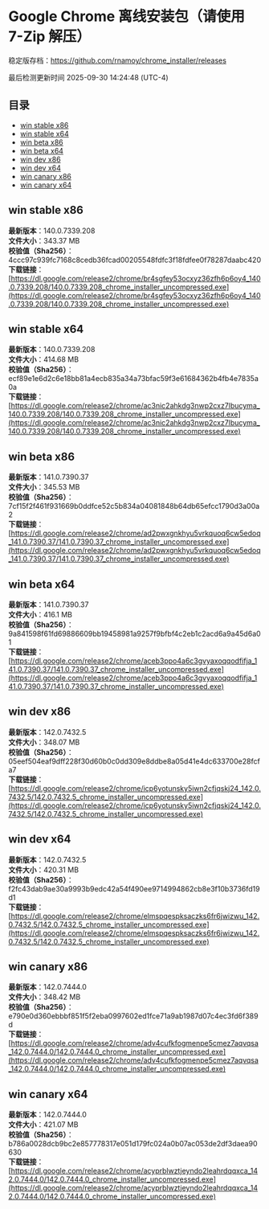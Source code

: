 # Google Chrome 离线安装包（请使用 7-Zip 解压）
稳定版存档：<https://github.com/rnamoy/chrome_installer/releases>

最后检测更新时间
2025-09-30 14:24:48 (UTC-4)


## 目录
* [win stable x86](https://github.com/rnamoy/chrome_installer?tab=readme-ov-file#win-stable-x86)
* [win stable x64](https://github.com/rnamoy/chrome_installer?tab=readme-ov-file#win-stable-x64)
* [win beta x86](https://github.com/rnamoy/chrome_installer?tab=readme-ov-file#win-beta-x86)
* [win beta x64](https://github.com/rnamoy/chrome_installer?tab=readme-ov-file#win-beta-x64)
* [win dev x86](https://github.com/rnamoy/chrome_installer?tab=readme-ov-file#win-dev-x86)
* [win dev x64](https://github.com/rnamoy/chrome_installer?tab=readme-ov-file#win-dev-x64)
* [win canary x86](https://github.com/rnamoy/chrome_installer?tab=readme-ov-file#win-canary-x86)
* [win canary x64](https://github.com/rnamoy/chrome_installer?tab=readme-ov-file#win-canary-x64)

## win stable x86
**最新版本**：140.0.7339.208  
**文件大小**：343.37 MB  
**校验值（Sha256）**：4ccc97c939fc7168c8cedb36fcad00205548fdfc3f18fdfee0f78287daabc420  
**下载链接**：[https://dl.google.com/release2/chrome/br4sgfey53ocxyz36zfh6p6oy4_140.0.7339.208/140.0.7339.208_chrome_installer_uncompressed.exe](https://dl.google.com/release2/chrome/br4sgfey53ocxyz36zfh6p6oy4_140.0.7339.208/140.0.7339.208_chrome_installer_uncompressed.exe)  

## win stable x64
**最新版本**：140.0.7339.208  
**文件大小**：414.68 MB  
**校验值（Sha256）**：ecf89e1e6d2c6e18bb81a4ecb835a34a73bfac59f3e61684362b4fb4e7835a0a  
**下载链接**：[https://dl.google.com/release2/chrome/ac3nic2ahkdg3nwp2cxz7lbucyma_140.0.7339.208/140.0.7339.208_chrome_installer_uncompressed.exe](https://dl.google.com/release2/chrome/ac3nic2ahkdg3nwp2cxz7lbucyma_140.0.7339.208/140.0.7339.208_chrome_installer_uncompressed.exe)  

## win beta x86
**最新版本**：141.0.7390.37  
**文件大小**：345.53 MB  
**校验值（Sha256）**：7cf15f2f461f931669b0ddfce52c5b834a04081848b64db65efcc1790d3a00a2  
**下载链接**：[https://dl.google.com/release2/chrome/ad2pwxgnkhyu5vrkquoq6cw5edoq_141.0.7390.37/141.0.7390.37_chrome_installer_uncompressed.exe](https://dl.google.com/release2/chrome/ad2pwxgnkhyu5vrkquoq6cw5edoq_141.0.7390.37/141.0.7390.37_chrome_installer_uncompressed.exe)  

## win beta x64
**最新版本**：141.0.7390.37  
**文件大小**：416.1 MB  
**校验值（Sha256）**：9a841598f61fd69886609bb19458981a9257f9bfbf4c2eb1c2acd6a9a45d6a01  
**下载链接**：[https://dl.google.com/release2/chrome/aceb3ppo4a6c3gvyaxoqqodfifja_141.0.7390.37/141.0.7390.37_chrome_installer_uncompressed.exe](https://dl.google.com/release2/chrome/aceb3ppo4a6c3gvyaxoqqodfifja_141.0.7390.37/141.0.7390.37_chrome_installer_uncompressed.exe)  

## win dev x86
**最新版本**：142.0.7432.5  
**文件大小**：348.07 MB  
**校验值（Sha256）**：05eef504eaf9dff228f30d60b0c0dd309e8ddbe8a05d41e4dc633700e28fcfa7  
**下载链接**：[https://dl.google.com/release2/chrome/icp6yotunsky5iwn2cfjqskj24_142.0.7432.5/142.0.7432.5_chrome_installer_uncompressed.exe](https://dl.google.com/release2/chrome/icp6yotunsky5iwn2cfjqskj24_142.0.7432.5/142.0.7432.5_chrome_installer_uncompressed.exe)  

## win dev x64
**最新版本**：142.0.7432.5  
**文件大小**：420.31 MB  
**校验值（Sha256）**：f2fc43dab9ae30a9993b9edc42a54f490ee9714994862cb8e3f10b3736fd19d1  
**下载链接**：[https://dl.google.com/release2/chrome/elmspqespksaczks6fr6jwizwu_142.0.7432.5/142.0.7432.5_chrome_installer_uncompressed.exe](https://dl.google.com/release2/chrome/elmspqespksaczks6fr6jwizwu_142.0.7432.5/142.0.7432.5_chrome_installer_uncompressed.exe)  

## win canary x86
**最新版本**：142.0.7444.0  
**文件大小**：348.42 MB  
**校验值（Sha256）**：e790e0d360ebbbf851f5f2eba0997602ed1fce71a9ab1987d07c4ec3fd6f389d  
**下载链接**：[https://dl.google.com/release2/chrome/adv4cufkfogmenpe5cmez7aqvqsa_142.0.7444.0/142.0.7444.0_chrome_installer_uncompressed.exe](https://dl.google.com/release2/chrome/adv4cufkfogmenpe5cmez7aqvqsa_142.0.7444.0/142.0.7444.0_chrome_installer_uncompressed.exe)  

## win canary x64
**最新版本**：142.0.7444.0  
**文件大小**：421.07 MB  
**校验值（Sha256）**：b786a0028dcb9bc2e857778317e051d179fc024a0b07ac053de2df3daea90630  
**下载链接**：[https://dl.google.com/release2/chrome/acyprblwztjeyndo2leahrdqqxca_142.0.7444.0/142.0.7444.0_chrome_installer_uncompressed.exe](https://dl.google.com/release2/chrome/acyprblwztjeyndo2leahrdqqxca_142.0.7444.0/142.0.7444.0_chrome_installer_uncompressed.exe)  

